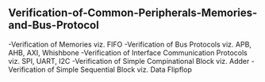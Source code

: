 ## Verification-of-Common-Peripherals-Memories-and-Bus-Protocol
-Verification of Memories viz. FIFO
-Verification of Bus Protocols viz. APB, AHB, AXI, Whishbone 
-Verification of Interface Communication Protocols viz. SPI, UART, I2C 
-Verification of Simple Compinational Block viz. Adder 
-Verification of Simple Sequential Block viz. Data Flipflop
